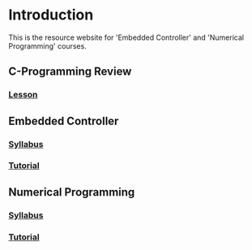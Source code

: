 # Introduction

This is the resource website for 'Embedded Controller' and 'Numerical Programming' courses.

## C-Programming Review

### [Lesson](https://ykkim.gitbook.io/ec/c-programming/c-programming-review)

## Embedded Controller

### [Syllabus](course/syllabus.md)

### [Tutorial](course/tutorial.md)

## Numerical Programming

### [Syllabus](numerical-programming/syllabus.md)

### [Tutorial](numerical-programming/ta-tutorial.md)
